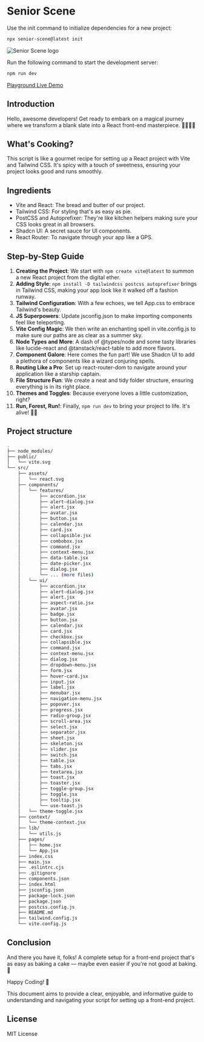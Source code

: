 # Senior Scene

Use the init command to initialize dependencies for a new project:

```bash
npx senior-scene@latest init
```

![Senior Scene logo](./public/images/logo.png)

Run the following command to start the development server:

```bash
npm run dev
```

[Playground Live Demo](https://senior-scene-demo.vercel.app/)

## Introduction

Hello, awesome developers! Get ready to embark on a magical journey where we transform a blank slate into a React front-end masterpiece. 🎨👨‍💻✨

## What's Cooking?

This script is like a gourmet recipe for setting up a React project with Vite and Tailwind CSS. It's spicy with a touch of sweetness, ensuring your project looks good and runs smoothly.

## Ingredients

- Vite and React: The bread and butter of our project.
- Tailwind CSS: For styling that's as easy as pie.
- PostCSS and Autoprefixer: They're like kitchen helpers making sure your CSS looks great in all browsers.
- Shadcn UI: A secret sauce for UI components.
- React Router: To navigate through your app like a GPS.

## Step-by-Step Guide

1. **Creating the Project**: We start with `npm create vite@latest` to summon a new React project from the digital ether.
2. **Adding Style**: `npm install -D tailwindcss postcss autoprefixer` brings in Tailwind CSS, making your app look like it walked off a fashion runway.
3. **Tailwind Configuration**: With a few echoes, we tell App.css to embrace Tailwind's beauty.
4. **JS Superpowers**: Update jsconfig.json to make importing components feel like teleporting.
5. **Vite Config Magic**: We then write an enchanting spell in vite.config.js to make sure our paths are as clear as a summer sky.
6. **Node Types and More**: A dash of @types/node and some tasty libraries like lucide-react and @tanstack/react-table to add more flavors.
7. **Component Galore**: Here comes the fun part! We use Shadcn UI to add a plethora of components like a wizard conjuring spells.
8. **Routing Like a Pro**: Set up react-router-dom to navigate around your application like a starship captain.
9. **File Structure Fun**: We create a neat and tidy folder structure, ensuring everything is in its right place.
10. **Themes and Toggles**: Because everyone loves a little customization, right?
11. **Run, Forest, Run!**: Finally, `npm run dev` to bring your project to life. It's alive! 🧟‍♂️

## Project structure

```sh
.
├── node_modules/
├── public/
│   └── vite.svg
└── src/
    ├── assets/
    │   └── react.svg
    ├── components/
    │   └── features/
    │       ├── accordion.jsx
    │       ├── alert-dialog.jsx
    │       ├── alert.jsx
    │       ├── avatar.jsx
    │       ├── button.jsx
    │       ├── calendar.jsx
    │       ├── card.jsx
    │       ├── collapsible.jsx
    │       ├── combobox.jsx
    │       ├── command.jsx
    │       ├── context-menu.jsx
    │       ├── data-table.jsx
    │       ├── date-picker.jsx
    │       ├── dialog.jsx
    │       └── ... (more files)
    │   └── ui/
    │       ├── accordion.jsx
    │       ├── alert-dialog.jsx
    │       ├── alert.jsx
    │       ├── aspect-ratio.jsx
    │       ├── avatar.jsx
    │       ├── badge.jsx
    │       ├── button.jsx
    │       ├── calendar.jsx
    │       ├── card.jsx
    │       ├── checkbox.jsx
    │       ├── collapsible.jsx
    │       ├── command.jsx
    │       ├── context-menu.jsx
    │       ├── dialog.jsx
    │       ├── dropdown-menu.jsx
    │       ├── form.jsx
    │       ├── hover-card.jsx
    │       ├── input.jsx
    │       ├── label.jsx
    │       ├── menubar.jsx
    │       ├── navigation-menu.jsx
    │       ├── popover.jsx
    │       ├── progress.jsx
    │       ├── radio-group.jsx
    │       ├── scroll-area.jsx
    │       ├── select.jsx
    │       ├── separator.jsx
    │       ├── sheet.jsx
    │       ├── skeleton.jsx
    │       ├── slider.jsx
    │       ├── switch.jsx
    │       ├── table.jsx
    │       ├── tabs.jsx
    │       ├── textarea.jsx
    │       ├── toast.jsx
    │       ├── toaster.jsx
    │       ├── toggle-group.jsx
    │       ├── toggle.jsx
    │       ├── tooltip.jsx
    │       └── use-toast.js
    │   └── theme-toggle.jsx
    ├── context/
    │   └── theme-context.jsx
    ├── lib/
    │   └── utils.js
    ├── pages/
    │   ├── home.jsx
    │   └── App.jsx
    ├── index.css
    ├── main.jsx
    ├── .eslintrc.cjs
    ├── .gitignore
    ├── components.json
    ├── index.html
    ├── jsconfig.json
    ├── package-lock.json
    ├── package.json
    ├── postcss.config.js
    ├── README.md
    ├── tailwind.config.js
    └── vite.config.js


```

## Conclusion

And there you have it, folks! A complete setup for a front-end project that's as easy as baking a cake — maybe even easier if you're not good at baking. 🍰

Happy Coding! 🎉

This document aims to provide a clear, enjoyable, and informative guide to understanding and navigating your script for setting up a front-end project.

## License

MIT License

